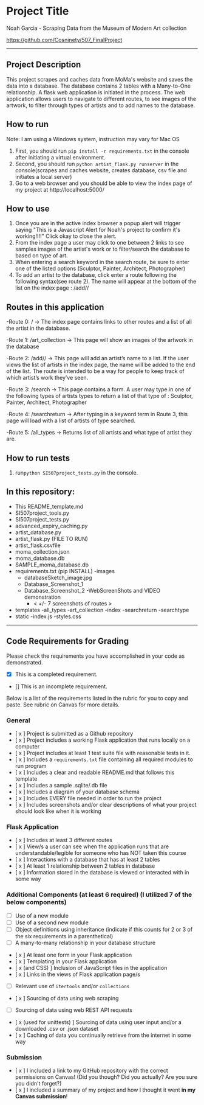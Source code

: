 # Project Title

Noah Garcia - Scraping Data from the Museum of Modern Art collection



https://github.com/Cosninety/507_FinalProject

---

## Project Description

This project scrapes and caches data from MoMa's website and saves the data into a database. The database contains 2 tables with a Many-to-One relationship. A flask web application is initiated in the process. The web application allows users to navigate to different routes, to see images of the artwork, to filter through types of artists and to add names to the database.

## How to run
Note: I am using a Windows system, instruction may vary for Mac OS

1. First, you should run `pip install -r requirements.txt` in the console after initiating a virtual environment.
2. Second, you should run `python artist_flask.py runserver` in the console(scrapes and caches website, creates database, csv file and initiates a local server)
3. Go to a web browser and you should be able to view the index page of my project at http://localhost:5000/

## How to use

1. Once you are in the active index browser a popup alert will trigger saying "This is a Javascript Alert for Noah's project to confirm it's working!!!!" Click okay to close the alert.
2. From the index page a user may click to one between 2 links to see samples images of the artist's work or to filter/search the database to based on type of art.
3. When entering a search keyword in the search route, be sure to enter one of the listed options (Sculptor, Painter, Architect, Photographer)
4. To add an artist to the database, click enter a route following the following syntax(see route 2). The name will appear at the bottom of the list on the index page : /add/<name>/<gender>

## Routes in this application

-Route 0: / →  The index page contains links to other routes and a list of all the artist in the database.

-Route 1: /art_collection →   This page will show an images of the artwork in the database

-Route 2: /add/<name>/<gender> → This page will add an artist’s name to a list. If the user views the list of artists in the index page, the name will be added to the end of the list.  The route is intended to be a way for people to keep track of which artist’s work they’ve seen.

-Route 3: /search   → This page contains a form. A user may type in one of the following types of artists types to return a list of that type of : Sculptor, Painter, Architect, Photographer

-Route 4: /searchreturn  → After typing in a keyword term in Route 3, this page will load with a list of artists of type searched.

-Route 5: /all_types → Returns list of all artists and what type of artist they are.

## How to run tests
1. run`python SI507project_tests.py` in the console.


## In this repository:
- This README_template.md
- SI507project_tools.py
- SI507project_tests.py
- advanced_expiry_caching.py
- artist_database.py
- artist_flask.py (FILE TO RUN)
- artist_flask.csvfile
- moma_collection.json
- moma_database.db
- SAMPLE_moma_database.db
- requirements.txt (pip INSTALL)
-images
    - databaseSketch_image.jpg
    - Database_Screenshot_1
    - Database_Screenshot_2
    -WebScreenShots and VIDEO demonstration
        - < +/- 7 screenshots of routes >
- templates
    -all_types
    -art_collection
    -index
    -searchreturn
    -searchtype
- static
  -index.js
  -styles.css
---
## Code Requirements for Grading
Please check the requirements you have accomplished in your code as demonstrated.
- [x] This is a completed requirement.
- [] This is an incomplete requirement.

Below is a list of the requirements listed in the rubric for you to copy and paste.  See rubric on Canvas for more details.

### General
- [ x ] Project is submitted as a Github repository
- [ x ] Project includes a working Flask application that runs locally on a computer
- [ x ] Project includes at least 1 test suite file with reasonable tests in it.
- [ x ] Includes a `requirements.txt` file containing all required modules to run program
- [ x ] Includes a clear and readable README.md that follows this template
- [ x ] Includes a sample .sqlite/.db file
- [ x ] Includes a diagram of your database schema
- [ x ] Includes EVERY file needed in order to run the project
- [ x ] Includes screenshots and/or clear descriptions of what your project should look like when it is working

### Flask Application
- [ x ] Includes at least 3 different routes
- [ x ] View/s a user can see when the application runs that are understandable/legible for someone who has NOT taken this course
- [ x ] Interactions with a database that has at least 2 tables
- [ x ] At least 1 relationship between 2 tables in database
- [ x ] Information stored in the database is viewed or interacted with in some way

### Additional Components (at least 6 required) (I utilized 7 of the below components)
- [ ] Use of a new module
- [ ] Use of a second new module
- [ ] Object definitions using inheritance (indicate if this counts for 2 or 3 of the six requirements in a parenthetical)
- [ ] A many-to-many relationship in your database structure
- [ x ] At least one form in your Flask application
- [ x ] Templating in your Flask application
- [ x (and CSS) ] Inclusion of JavaScript files in the application
- [ x ] Links in the views of Flask application page/s
- [ ] Relevant use of `itertools` and/or `collections`
- [ x ] Sourcing of data using web scraping
- [ ] Sourcing of data using web REST API requests
- [ x (used for unittests) ] Sourcing of data using user input and/or a downloaded .csv or .json dataset
- [ x ] Caching of data you continually retrieve from the internet in some way

### Submission
- [ x ] I included a link to my GitHub repository with the correct permissions on Canvas! (Did you though? Did you actually? Are you sure you didn't forget?)
- [ x ] I included a summary of my project and how I thought it went **in my Canvas submission**!
